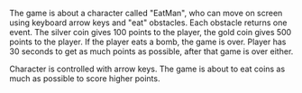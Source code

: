 The game is about a character called "EatMan", who can move on screen using keyboard arrow keys and "eat" obstacles. Each obstacle returns one event. The silver coin gives 100 points to the player, the gold coin gives 500 points to the player. If the player eats a bomb, the game is over. Player has 30 seconds to get as much points as possible, after that game is over either. 

Character is controlled with arrow keys. The game is about to eat coins as much as possible to score higher points.